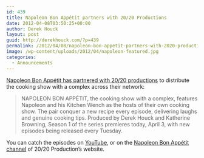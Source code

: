 ```yaml
---
id: 439
title: Napoleon Bon Appétit partners with 20/20 Productions
date: 2012-04-08T03:50:25+00:00
author: Derek Houck
layout: post
guid: http://derekhouck.com/?p=439
permalink: /2012/04/08/napoleon-bon-appetit-partners-with-2020-productions/
image: /wp-content/uploads/2012/04/napoleon-featured.jpg
categories:
  - Announcements
---
```

[Napoleon Bon Appétit has partnered with 20/20 productions](http://www.twentytwentyproductions.com/new-shows-napoleon-bon-appetit-laps-fat-guy/ "New Shows: Napoleon Bon Appétit, Laps & Fat Guy") to distribute the cooking show with a complex across their network:

> NAPOLEON BON APPÉTIT, the cooking show with a complex, features Napoleon and his Kitchen Wench as the hosts of their own cooking show. The pair conquer a new recipe every episode, delivering laughs and genuine cooking tips. Produced by Derek Houck and Katherine Browning, Season 1 of the series premieres today, April 3, with new episodes being released every Tuesday.

You can catch the episodes on [YouTube](http://www.youtube.com/show?p=xL3Z6iC-u2w "Napoleon Bon Appétit on YouTube"), or on the [Napoleon Bon Appétit channel](http://www.twentytwentyproductions.com/shows/napoleon-bon-appetit/ "Napoleon Bon Appétit on 20/20 Productions") of 20/20 Production’s website.